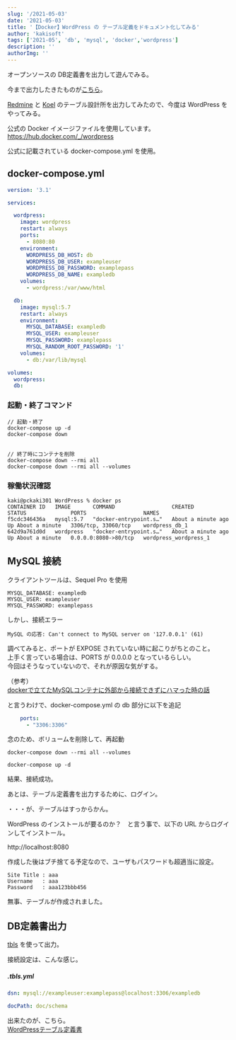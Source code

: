 ```yaml
---
slug: '/2021-05-03'
date: '2021-05-03'
title: '【Docker】WordPress の テーブル定義をドキュメント化してみる'
author: 'kakisoft'
tags: ['2021-05', 'db', 'mysql', 'docker','wordpress']
description: ''
authorImg: ''
---
```


オープンソースの DB定義書を出力して遊んでみる。  

今まで出力したきたものが[こちら](https://github.com/kakisoft/variety-of-tables-scheme-documentation)。

[Redmine](https://github.com/kakisoft/variety-of-tables-scheme-documentation/blob/main/Redmine/tbls/doc/schema/README.md) と [Koel](https://github.com/kakisoft/variety-of-tables-scheme-documentation/blob/main/Koel/tbls/doc/schema/README.md) のテーブル設計所を出力してみたので、今度は WordPress をやってみる。  

公式の Docker イメージファイルを使用しています。  
<https://hub.docker.com/_/wordpress>  

公式に記載されている docker-compose.yml を使用。　　
## docker-compose.yml
```yaml
version: '3.1'

services:

  wordpress:
    image: wordpress
    restart: always
    ports:
      - 8080:80
    environment:
      WORDPRESS_DB_HOST: db
      WORDPRESS_DB_USER: exampleuser
      WORDPRESS_DB_PASSWORD: examplepass
      WORDPRESS_DB_NAME: exampledb
    volumes:
      - wordpress:/var/www/html

  db:
    image: mysql:5.7
    restart: always
    environment:
      MYSQL_DATABASE: exampledb
      MYSQL_USER: exampleuser
      MYSQL_PASSWORD: examplepass
      MYSQL_RANDOM_ROOT_PASSWORD: '1'
    volumes:
      - db:/var/lib/mysql

volumes:
  wordpress:
  db:
```

### 起動・終了コマンド
```
// 起動・終了
docker-compose up -d
docker-compose down


// 終了時にコンテナを削除
docker-compose down --rmi all
docker-compose down --rmi all --volumes
```

### 稼働状況確認
```
kaki@pckaki301 WordPress % docker ps
CONTAINER ID   IMAGE       COMMAND                  CREATED              STATUS              PORTS                  NAMES
f5cdc346436a   mysql:5.7   "docker-entrypoint.s…"   About a minute ago   Up About a minute   3306/tcp, 33060/tcp    wordpress_db_1
642d9a761d0d   wordpress   "docker-entrypoint.s…"   About a minute ago   Up About a minute   0.0.0.0:8080->80/tcp   wordpress_wordpress_1
```

## MySQL 接続
クライアントツールは、Sequel Pro を使用
```
MYSQL_DATABASE: exampledb
MYSQL_USER: exampleuser
MYSQL_PASSWORD: examplepass
```

しかし、接続エラー
```
MySQL の応答: Can't connect to MySQL server on '127.0.0.1' (61)
```

調べてみると、ポートが EXPOSE されていない時に起こりがちとのこと。  
上手く言っている場合は、PORTS が 0.0.0.0 となっているらしい。  
今回はそうなっていないので、それが原因な気がする。  

（参考）  
[dockerで立てたMySQLコンテナに外部から接続できずにハマった時の話](https://qiita.com/ny7760/items/ac517eef814ac8012743)  

と言うわけで、docker-compose.yml の db 部分に以下を追記
```yaml
    ports:
      - "3306:3306"
```

念のため、ボリュームを削除して、再起動
```
docker-compose down --rmi all --volumes

docker-compose up -d
```

結果、接続成功。  

あとは、テーブル定義書を出力するために、ログイン。  

・・・が、テーブルはすっからかん。  

WordPress のインストールが要るのか？　と言う事で、以下の URL からログインしてインストール。  

http://localhost:8080  

作成した後はブチ捨てる予定なので、ユーザもパスワードも超適当に設定。  
```
Site Title : aaa
Username   : aaa
Password   : aaa123bbb456
```

無事、テーブルが作成されました。  


## DB定義書出力
[tbls](https://github.com/k1LoW/tbls) を使って出力。  

接続設定は、こんな感じ。

##### .tbls.yml
```yaml
dsn: mysql://exampleuser:examplepass@localhost:3306/exampledb

docPath: doc/schema
```

出来たのが、こちら。  
[WordPressテーブル定義書](https://github.com/kakisoft/variety-of-tables-scheme-documentation/blob/main/WordPress/tbls/doc/schema/README.md)  

